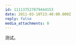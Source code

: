 ```yaml
---
id: 111137527879444153
date: 2011-03-10T23:40:00.000Z
reply: false
media_attachments: 0
---
```


测试。 ​​​​

